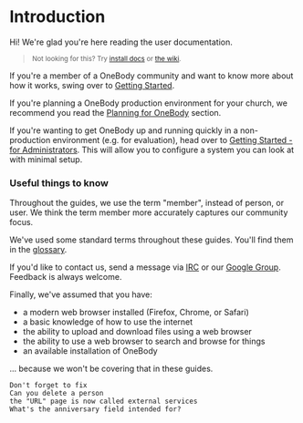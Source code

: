 # Introduction

Hi! We're glad you're here reading the user documentation.

> <small> Not looking for this? Try [install docs](https://github.com/churchio/onebody/wiki/Installation) or [the wiki](https://github.com/churchio/onebody/wiki).</small>

If you're a member of a OneBody community and want to know more about how it works, swing over to [Getting Started](/getting_started/README.html).

If you're planning a OneBody production environment for your church, we recommend you read the [Planning for OneBody](/planning_for_installation/README.html) section.

If you're wanting to get OneBody up and running quickly in a non-production environment (e.g. for evaluation), head over to [Getting Started - for Administrators](/getting_started/for-administrators.html). This will allow you to configure a system you can look at with minimal setup.


### Useful things to know
Throughout the guides, we use the term "member", instead of person, or user. We think the term member more accurately captures our community focus.

We've used some standard terms throughout these guides. You'll find them in the [glossary](/GLOSSARY.html).

If you'd like to contact us, send a message via  [IRC](https://webchat.freenode.net/?channels=#church.io) or our [Google Group](http://groups.google.com/group/churchio). Feedback is always welcome.

Finally, we've assumed that you have:
* a modern web browser installed (Firefox, Chrome, or Safari)
* a basic knowledge of how to use the internet
* the ability to upload and download files using a web browser
* the ability to use a web browser to search and browse for things
* an available installation of OneBody

... because we won't be covering that in these guides.





    Don't forget to fix
    Can you delete a person
    the "URL" page is now called external services
    What's the anniversary field intended for?
